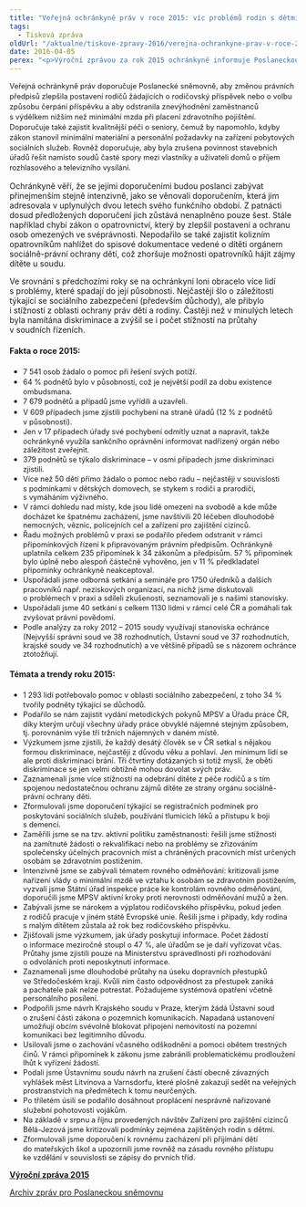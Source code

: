 ```yaml
---
title: "Veřejná ochránkyně práv v roce 2015: víc problémů rodin s dětmi a seniorů"
tags:
  - Tisková zpráva
oldUrl: "/aktualne/tiskove-zpravy-2016/verejna-ochrankyne-prav-v-roce-2015-vic-problemu-rodin-s-detmi-a-senioru"
date: 2016-04-05
perex: "<p>Výroční zprávou za rok 2015 ochránkyně informuje Poslaneckou sněmovnu o svých poznatcích a trendech, o zajímavých případech, ale také o tématech, jejichž řešení vyžaduje změny na úrovni právních předpisů. Na základě svých poznatků také zformulovala celkem šest témat, jimiž by se měla Poslanecká sněmovna zabývat.</p>"
---
```


<!-- imported from the old website -->

<p><span style="line-height: 17.92px; font-size: 12.8px;">Veřejná ochránkyně práv doporučuje Poslanecké sněmovně, aby změnou právních předpisů zlepšila postavení rodičů žádajících o rodičovský příspěvek nebo o volbu způsobu čerpání příspěvku a aby odstranila znevýhodnění zaměstnanců s výdělkem nižším než minimální mzda při placení zdravotního pojištění. Doporučuje také zajistit kvalitnější péči o seniory, čemuž by napomohlo, kdyby zákon stanovil minimální materiální a personální požadavky na zařízení pobytových sociálních služeb. Rovněž doporučuje, aby byla zrušena povinnost stavebních úřadů řešit namísto soudů časté spory mezi vlastníky a uživateli domů o příjem rozhlasového a televizního vysílání.</span></p> <p>Ochránkyně věří, že se jejími doporučeními budou poslanci zabývat přinejmenším stejně intenzivně, jako se věnovali doporučením, která jim adresovala v uplynulých dvou letech svého funkčního období. Z patnácti dosud předložených doporučení jich zůstává nenaplněno pouze šest. Stále například chybí zákon o opatrovnictví, který by zlepšil postavení a ochranu osob omezených ve svéprávnosti. Nepodařilo se také zajistit kolizním opatrovníkům nahlížet do spisové dokumentace vedené o dítěti orgánem sociálně-právní ochrany dětí, což zhoršuje možnosti opatrovníků hájit zájmy dítěte u soudu.</p> <p>Ve srovnání s předchozími roky se na ochránkyni loni obracelo více lidí s problémy, které spadají do její působnosti. Nejčastěji šlo o záležitosti týkající se sociálního zabezpečení (především důchody), ale přibylo i stížností z oblasti ochrany práv dětí a rodiny. Častěji než v minulých letech byla namítána diskriminace a zvýšil se i počet stížností na průtahy v soudních řízeních.</p> <h4>Fakta o roce 2015:</h4> <p></p><ul><li><span style="line-height: 17.92px; font-size: 12.8px;">7 541 osob žádalo o pomoc při řešení svých potíží.</span></li><li><span style="line-height: 17.92px; font-size: 12.8px;">64 % podnětů bylo v působnosti, což je největší podíl za dobu existence ombudsmana.</span></li><li><span style="line-height: 17.92px; font-size: 12.8px;">7 679 podnětů a případů jsme vyřídili a uzavřeli.</span></li><li><span style="line-height: 17.92px; font-size: 12.8px;">V 609 případech jsme zjistili pochybení na straně úřadů (12 % z podnětů v působnosti).</span></li><li><span style="line-height: 17.92px; font-size: 12.8px;">Jen v 17 případech úřady své pochybení odmítly uznat a napravit, takže ochránkyně využila sankčního oprávnění informovat nadřízený orgán nebo záležitost zveřejnit.</span></li><li><span style="line-height: 17.92px; font-size: 12.8px;">379 podnětů se týkalo diskriminace – v osmi případech jsme diskriminaci zjistili.</span></li><li><span style="line-height: 17.92px; font-size: 12.8px;">Více než 50 dětí přímo žádalo o pomoc nebo radu – nejčastěji v souvislosti s podmínkami v dětských domovech, se stykem s rodiči a prarodiči, s vymáháním výživného.</span></li><li><span style="line-height: 17.92px; font-size: 12.8px;">V rámci dohledu nad místy, kde jsou lidé omezeni na svobodě a kde může docházet ke špatnému zacházení, jsme navštívili 20 léčeben dlouhodobě nemocných, věznic, policejních cel a zařízení pro zajištění cizinců.</span></li><li><span style="line-height: 17.92px; font-size: 12.8px;">Řadu možných problémů v praxi se podařilo předem odstranit v rámci připomínkových řízení k připravovaným právním předpisům. Ochránkyně uplatnila celkem 235 připomínek k 34 zákonům a předpisům. 57 % připomínek bylo úplně nebo alespoň částečně vyhověno, jen v 11 % předkladatel připomínky ochránkyně neakceptoval.</span></li><li><span style="line-height: 17.92px; font-size: 12.8px;">Uspořádali jsme odborná setkání a semináře pro 1750 úředníků a dalších pracovníků např. neziskových organizací, na nichž jsme diskutovali o problémech v praxi a sdíleli zkušenosti, seznamovali je s našimi stanovisky.</span></li><li><span style="line-height: 17.92px; font-size: 12.8px;">Uspořádali jsme 40 setkání s celkem 1130 lidmi v rámci celé ČR a pomáhali tak zvyšovat právní povědomí.</span></li><li><span style="line-height: 17.92px; font-size: 12.8px;">Podle analýzy za roky 2012 – 2015 soudy využívají stanoviska ochránce (Nejvyšší správní soud ve 38 rozhodnutích, Ústavní soud ve 37 rozhodnutích, krajské soudy ve 34 rozhodnutích) a ve většině případů se s názorem ochránce ztotožňují.</span></li></ul>            <h4>Témata a trendy roku 2015:</h4> <p></p><ul><li><span style="line-height: 17.92px; font-size: 12.8px;">1 293 lidí potřebovalo pomoc v oblasti sociálního zabezpečení, z toho 34 % tvořily podněty týkající se důchodů.</span></li><li><span style="line-height: 17.92px; font-size: 12.8px;">Podařilo se nám zajistit vydání metodických pokynů MPSV a Úřadu práce ČR, díky kterým určují všechny úřady práce obvyklé nájemné stejným způsobem, tj. porovnáním výše tří tržních nájemných v daném místě.</span></li><li><span style="line-height: 17.92px; font-size: 12.8px;">Výzkumem jsme zjistili, že každý desátý člověk se v ČR setkal s nějakou formou diskriminace, nejčastěji z důvodu věku a pohlaví. Jen minimum lidí se ale proti diskriminaci brání. Tři čtvrtiny dotázaných si totiž myslí, že oběti diskriminace se jen velmi obtížně mohou dovolat svých práv.</span></li><li><span style="line-height: 17.92px; font-size: 12.8px;">Zaznamenali jsme více stížností na odebrání dítěte z péče rodičů a s tím spojenou nedostatečnou ochranu zájmů dítěte ze strany orgánu sociálně-právní ochrany dětí.</span></li><li><span style="line-height: 17.92px; font-size: 12.8px;">Zformulovali jsme doporučení týkající se registračních podmínek pro poskytování sociálních služeb, používání tlumicích léků a přístupu k boji s demencí.</span></li><li><span style="line-height: 17.92px; font-size: 12.8px;">Zaměřili jsme se na tzv. aktivní politiku zaměstnanosti: řešili jsme stížnosti na zamítnuté žádosti o rekvalifikaci nebo na problémy se zřizováním společensky účelných pracovních míst a chráněných pracovních míst určených osobám se zdravotním postižením.</span></li><li><span style="line-height: 17.92px; font-size: 12.8px;">Intenzivně jsme se zabývali tématem rovného odměňování: kritizovali jsme nařízení vlády o minimální mzdě ve vztahu k osobám se zdravotním postižením, vyzvali jsme Státní úřad inspekce práce ke kontrolám rovného odměňování, doporučili jsme MPSV aktivní kroky proti nerovnosti odměňování mužů a žen.</span></li><li><span style="line-height: 17.92px; font-size: 12.8px;">Zabývali jsme se nárokem a výplatou rodičovského příspěvku, pokud jeden z rodičů pracuje v jiném státě Evropské unie. Řešili jsme i případy, kdy rodina s malým dítětem zůstala až rok bez rodičovského příspěvku.</span></li><li><span style="line-height: 17.92px; font-size: 12.8px;">Zjišťovali jsme výzkumem, jak úřady poskytují informace. Počet žádostí o informace meziročně stoupl o 47 %, ale úřadům se je daří vyřizovat včas. Průtahy jsme zjistili pouze na Ministerstvu spravedlnosti při rozhodování o odvoláních proti neposkytnutí informace.</span></li><li><span style="line-height: 17.92px; font-size: 12.8px;">Zaznamenali jsme dlouhodobé průtahy na úseku dopravních přestupků ve Středočeském kraji. Kvůli nim často odpovědnost za přestupek zaniká a pachatele pak nelze potrestat. Požadujeme systémová opatření včetně personálního posílení.</span></li><li><span style="line-height: 17.92px; font-size: 12.8px;">Podpořili jsme návrh Krajského soudu v Praze, kterým žádá Ústavní soud o zrušení části zákona o pozemních komunikacích. Napadaná ustanovení umožňují obcím svévolně blokovat připojení nemovitostí na pozemní komunikaci bez legitimního důvodu.</span></li><li><span style="line-height: 17.92px; font-size: 12.8px;">Usilovali jsme o zachování včasného odškodnění a pomoci obětem trestných činů. V rámci připomínek k zákonu jsme zabránili problematickému prodloužení lhůt k vyřízení žádostí.</span></li><li><span style="line-height: 17.92px; font-size: 12.8px;">Podali jsme Ústavnímu soudu návrh na zrušení částí obecně závazných vyhlášek měst Litvínova a Varnsdorfu, které plošně zakazují sedět na veřejných prostranstvích na předmětech k tomu neurčených.</span></li><li><span style="line-height: 17.92px; font-size: 12.8px;">Po tříletém úsilí se podařilo dosáhnout proplácení nesprávně nařizované služební pohotovosti vojákům.</span></li><li><span style="line-height: 17.92px; font-size: 12.8px;">Na základě v srpnu a říjnu provedených návštěv Zařízení pro zajištění cizinců Bělá-Jezová jsme kritizovali podmínky zejména zajištěných rodin s dětmi.</span></li><li><span style="line-height: 17.92px; font-size: 12.8px;">Zformulovali jsme doporučení k rovnému zacházení při přijímání dětí do mateřských škol a upozornili jsme rovněž na zásadu rovného přístupu ke vzdělání v souvislosti se zápisy do prvních tříd.</span></li></ul><p><b><a href="http://www.ochrance.cz/fileadmin/user_upload/zpravy_pro_poslaneckou_snemovnu/Souhrnna-zprava_VOP_2015.pdf" target="_blank">Výroční zpráva 2015</a></b></p><p><a href="https://www.ochrance.cz/zpravy-o-cinnosti/zpravy-pro-poslaneckou-snemovnu/">Archiv zpráv pro Poslaneckou sněmovnu</a></p>
